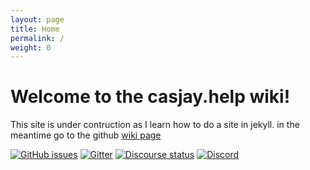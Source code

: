 ```yaml
---
layout: page
title: Home
permalink: /
weight: 0
---
```


# Welcome to the casjay.help wiki!

This site is under contruction as I learn how to do a site in jekyll.
in the meantime go to the github [wiki page](https://help.casjay.pro/support.html)



[![GitHub issues](https://img.shields.io/github/issues-raw/casjaysdev-sites/help.casjay.pro.svg)](https://github.com/casjaysdev-sites/help.casjay.pro/issues)
[![Gitter](https://img.shields.io/gitter/room/casjay/public.svg)](https://gitter.im/casjay/public?utm_source=share-link&utm_medium=link&utm_campaign=share-link)
[![Discourse status](https://img.shields.io/discourse/https/forum.casjay.us/status.svg)](https://forum.casjay.us)
[![Discord](https://img.shields.io/discord/430838999876108289.svg)](https://discord.gg/z2wS84v)

